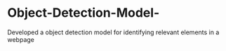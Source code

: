 # Object-Detection-Model-
Developed a object detection model for identifying relevant elements in a webpage
